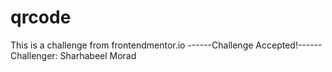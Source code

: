 # qrcode
This is a challenge from frontendmentor.io 
------Challenge Accepted!------
Challenger: Sharhabeel Morad
